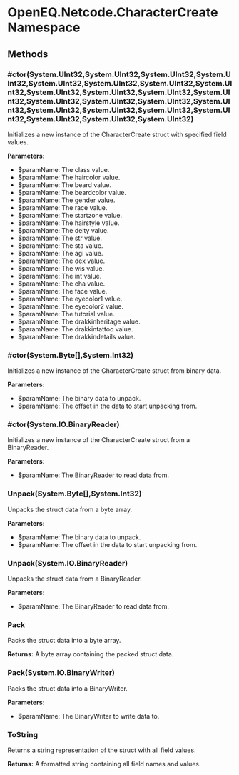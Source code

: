 ﻿# OpenEQ.Netcode.CharacterCreate Namespace

## Methods

### #ctor(System.UInt32,System.UInt32,System.UInt32,System.UInt32,System.UInt32,System.UInt32,System.UInt32,System.UInt32,System.UInt32,System.UInt32,System.UInt32,System.UInt32,System.UInt32,System.UInt32,System.UInt32,System.UInt32,System.UInt32,System.UInt32,System.UInt32,System.UInt32,System.UInt32,System.UInt32,System.UInt32)

Initializes a new instance of the CharacterCreate struct with specified field values.

**Parameters:**

- $paramName: The class value.
- $paramName: The haircolor value.
- $paramName: The beard value.
- $paramName: The beardcolor value.
- $paramName: The gender value.
- $paramName: The race value.
- $paramName: The startzone value.
- $paramName: The hairstyle value.
- $paramName: The deity value.
- $paramName: The str value.
- $paramName: The sta value.
- $paramName: The agi value.
- $paramName: The dex value.
- $paramName: The wis value.
- $paramName: The int value.
- $paramName: The cha value.
- $paramName: The face value.
- $paramName: The eyecolor1 value.
- $paramName: The eyecolor2 value.
- $paramName: The tutorial value.
- $paramName: The drakkinheritage value.
- $paramName: The drakkintattoo value.
- $paramName: The drakkindetails value.

### #ctor(System.Byte[],System.Int32)

Initializes a new instance of the CharacterCreate struct from binary data.

**Parameters:**

- $paramName: The binary data to unpack.
- $paramName: The offset in the data to start unpacking from.

### #ctor(System.IO.BinaryReader)

Initializes a new instance of the CharacterCreate struct from a BinaryReader.

**Parameters:**

- $paramName: The BinaryReader to read data from.

### Unpack(System.Byte[],System.Int32)

Unpacks the struct data from a byte array.

**Parameters:**

- $paramName: The binary data to unpack.
- $paramName: The offset in the data to start unpacking from.

### Unpack(System.IO.BinaryReader)

Unpacks the struct data from a BinaryReader.

**Parameters:**

- $paramName: The BinaryReader to read data from.

### Pack

Packs the struct data into a byte array.

**Returns:** A byte array containing the packed struct data.

### Pack(System.IO.BinaryWriter)

Packs the struct data into a BinaryWriter.

**Parameters:**

- $paramName: The BinaryWriter to write data to.

### ToString

Returns a string representation of the struct with all field values.

**Returns:** A formatted string containing all field names and values.


